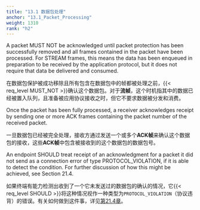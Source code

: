 ```yaml
---
title: "13.1 数据包处理"
anchor: "13.1_Packet_Processing"
weight: 1310
rank: "h2"
---
```


A packet MUST NOT be acknowledged until packet protection has been successfully removed and all frames contained in the packet have been processed. For STREAM frames, this means the data has been enqueued in preparation to be received by the application protocol, but it does not require that data be delivered and consumed.

在数据包保护被成功移除且所有包含在数据包中的帧都被处理之前，{{< req_level MUST_NOT >}}确认这个数据包。对于**流帧**，这个时机指其中的数据已经被置入队列，且准备被应用协议接收之时，但它不要求数据被分发和消费。

Once the packet has been fully processed, a receiver acknowledges receipt by sending one or more ACK frames containing the packet number of the received packet.

一旦数据包已经被完全处理，接收方通过发送一个或多个**ACK帧**来确认这个数据包的接收，这些**ACK帧**中包含被接收到的这个数据包的数据包号。

An endpoint SHOULD treat receipt of an acknowledgment for a packet it did not send as a connection error of type PROTOCOL_VIOLATION, if it is able to detect the condition. For further discussion of how this might be achieved, see Section 21.4.

如果终端有能力检测出收到了一个它未发送过的数据包的确认的情况，它{{< req_level SHOULD >}}将这种情况视作一种类型为`PROTOCOL_VIOLATION`（协议违背）的错误。有关如何做到这件事，详见[第21.4章]()。
